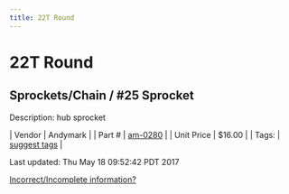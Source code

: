 ```yaml
---
title: 22T Round
---
```


# 22T Round
## Sprockets/Chain / #25 Sprocket
Description: 	hub sprocket 

| Vendor | Andymark | 
| Part # | [am-0280](http://www.andymark.com/Sprocket-p/am-0280.htm) | 
| Unit Price | $16.00 | 
| Tags: | [suggest tags](https://docs.google.com/forms/d/e/1FAIpQLSeWyY8v3RgOty-MyWmh9U0iivNYN_molChYyS-0U-o-kOAv_g/viewform) | 

Last updated: Thu May 18 09:52:42 PDT 2017

 [Incorrect/Incomplete information?](https://docs.google.com/forms/d/e/1FAIpQLSeWyY8v3RgOty-MyWmh9U0iivNYN_molChYyS-0U-o-kOAv_g/viewform)